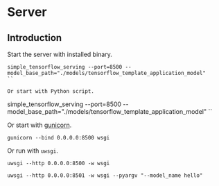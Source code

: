 # Server

## Introduction

Start the server with installed binary.

```
simple_tensorflow_serving --port=8500 --model_base_path="./models/tensorflow_template_application_model"
``

Or start with Python script.

```
simple_tensorflow_serving --port=8500 --model_base_path="./models/tensorflow_template_application_model"
``

Or start with [gunicorn](http://gunicorn.org/).

```
gunicorn --bind 0.0.0.0:8500 wsgi
```

Or run with `uwsgi`.

```
uwsgi --http 0.0.0.0:8500 -w wsgi

uwsgi --http 0.0.0.0:8501 -w wsgi --pyargv "--model_name hello"
```
